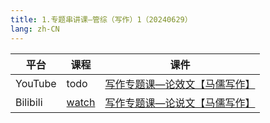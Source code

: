 ```yaml
---
title: 1.专题串讲课—管综（写作）1（20240629）
lang: zh-CN
---
```


| 平台       | 课程                                                                                                                                    | 课件                                                                                                                                                                                                                                   |
|----------|---------------------------------------------------------------------------------------------------------------------------------------|--------------------------------------------------------------------------------------------------------------------------------------------------------------------------------------------------------------------------------------|
| YouTube  | todo                                                                                                                                  | [写作专题课—论效文【马儒写作】](../../public/write/%E5%86%99%E4%BD%9C-%E6%AD%A3%E5%BC%8F%E8%AF%BE/pdf/%E5%86%99%E4%BD%9C%E4%B8%93%E9%A2%98%E8%AF%BE%E2%80%94%E8%AE%BA%E6%95%88%E6%96%87%E3%80%90%E9%A9%AC%E5%84%92%E5%86%99%E4%BD%9C%E3%80%91.pdf) |
| Bilibili | [watch](https://www.bilibili.com/video/BV1cVkTYiE6Q?spm_id_from=333.788.videopod.sections&vd_source=752f1f454ebffd32e5dbe02742c48dab) | [写作专题课—论说文【马儒写作】](../../public/write/%E5%86%99%E4%BD%9C-%E6%AD%A3%E5%BC%8F%E8%AF%BE/pdf/%E5%86%99%E4%BD%9C%E4%B8%93%E9%A2%98%E8%AF%BE%E2%80%94%E8%AE%BA%E8%AF%B4%E6%96%87%E3%80%90%E9%A9%AC%E5%84%92%E5%86%99%E4%BD%9C%E3%80%91.pdf) |



